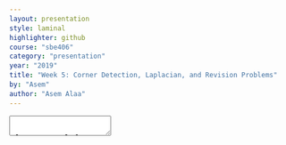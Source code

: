 ```yaml
---
layout: presentation
style: laminal
highlighter: github
course: "sbe406"
category: "presentation"
year: "2019"
title: "Week 5: Corner Detection, Laplacian, and Revision Problems"
by: "Asem"
author: "Asem Alaa"
---
```



<textarea id="source">


class: top, left
## Corner Detection

By: Asem Alaa

---

class: top, left
## Feature Detection

<img style="width:40%" src="edges-corners.gif">

---

<img style="width:80%" src="edges-corners2.jpg">

---

<img style="width:80%" src="edges-corners3.png">

---
class: top, left

### Challenges

* .red[Patch (image) matching]
--
  * .green[Distinctive features]
--
* .red[Geometric transformations (translation, rotation, scale)]
--
  * .green[Robust and efficient]
--
* .red[Photometric (brightness, exposure)]
--
  * .green[Many preprocessing options can be applied]


---
class: top, left
## Harris operator: corner detector


<img style="width:90%" src="flat-edge-corner.png">
--

---
## Compute the .red[principal] vectors of variation at location `p` 

<img style="width:60%" src="edges_directions.svg">

---
## Harris operator
### Step 1: image smoothing (optional)

--
$$ L(p,\sigma ) = \[I * G_\sigma \](p) $$

```python
 signal.convolve2d(img, gaussian_kernel(7,1.0) ,'same')
```

<img style="width:50%;" src="image.png">

---
## Harris operator
### Step 2: compute $I_x$ and $I_y$

Many options to compute the $I_x$ and $I_y$ exist:

1. First order difference.
2. Prewitt kernel
3. Sobel kernel

```python
Ix = signal.convolve2d( img , sobel_h ,'same')
Iy = signal.convolve2d( img , sobel_v ,'same')
```

<img style="width:40%;" src="lx.png"> <img style="width:40%;" src="ly.png">

---
## Harris operator
### Step3: construct the Hessian (Hesh'n) matrix $M$

We will construct the Hessian matrix so we are able to compute the principal vectors of variation.

--
$$ M(p) = 
\begin{bmatrix}
I_x^2       & I_xI_y \\\
I_xI_y       & I_y^2
\end{bmatrix}
$$

--
```python
Ixx =  np.multiply( Ix, Ix) 
Iyy =  np.multiply( Iy, Iy)
Ixy =  np.multiply( Ix, Iy)
```

---
## Harris operator
### Step3 (Alternative): construct the Hessian (Hesh'n) matrix $M$ .red[over a window]

* If we need more robust detection
--
* Compute $M$ over a window (e.g $3 \times 3$)
--
* Now can detect larger corner that lives inside a window of pixels, instead of a single pixel.

--
$$
\hat{M}(p) = \sum_{i,j}  w(i,j)
\begin{bmatrix}
I_x^2       & I_xI_y \\\
I_xI_y       & I_y^2
\end{bmatrix}
$$

--
$$
\hat{M}(p) =
\begin{bmatrix}
\sum w(i,j) I_x^2(i,j)       & \sum  w(i,j) I_xI_y(i,j) \\\
\sum  w(i,j) I_xI_y(i,j)       & \sum w(i,j) I_y^2(i,j)
\end{bmatrix} 
$$

---
## Harris operator
### Step3 (Alternative): construct the Hessian (Hesh'n) matrix $M$ .red[over a window]

$$
\hat{M}(p) =
\begin{bmatrix}
\hat{I_x^2}       & \hat{I_xI_y} \\\
\hat{I_xI_y}       & \hat{I_y^2}
\end{bmatrix}
$$

--
```python
Ixx =  np.multiply( Ix, Ix) 
Iyy =  np.multiply( Iy, Iy)
Ixy =  np.multiply( Ix, Iy)

Ixx_hat = signal.convolve2d( Ixx , box_filter(3) ,'same') 
Iyy_hat = signal.convolve2d( Iyy , box_filter(3) ,'same') 
Ixy_hat = signal.convolve2d( Ixy , box_filter(3) ,'same') 
```



---
## Harris operator
### Step 4: compute $\lambda_1$ and $\lambda_2$ of $\hat{M}$

* Hessian matrix
<img style="width:50%" src="../../images/Hmat.png">

* Eigen vectors and Eigen values
  * values (amount of variation)
  * vector (variation direction)

<img style="width:50%" src="../../images/eig1.png">

---

<img style="width:80%" src="screenshot-2.png">


---
## Harris operator
### Step 4: compute $\lambda_1$ and $\lambda_2$ of $\hat{M}$

--
$$|H - \lambda I | = 0$$

---
## Harris operator
### Interpretation of $\lambda_1$ and $\lambda_2$

<img style="width:70%" src="../../images/eig2.png">

---
## Harris operator
### Step 5: evaluate corners using $R$ as a measure

--
$$R = (\lambda_1 \times \lambda_2) - k (\lambda_1 + \lambda_2)$$


---
## Harris operator
### Step 4 (Alternative): evaluate $R$ directly without $\lambda_1$ and $\lambda_2$

#### Indirect solution

--
$$det(M) = \lambda_1 \times \lambda_2$$

--
$$trace(M) = \lambda_1 + \lambda_2 $$

--
##### Instead of calculating $\lambda_1, \lambda_2$

--
* $R = det(\hat{M}) - k * trace(\hat{M})$
--
* Trace is sum of diagonal elements 

---
## Harris operator
### Step 4 (Alternative): evaluate $R$ directly without $\lambda_1$ and $\lambda_2$

$$
\hat{M}(p) =
\begin{bmatrix}
\hat{I_x^2}       & \hat{I_xI_y} \\\
\hat{I_xI_y}       & \hat{I_y^2}
\end{bmatrix}
$$

$$R = det(\hat{M}) - k * trace(\hat{M})$$


```python
K = 0.05

detM = np.multiply(Ixx_hat,Iyy_hat) - np.multiply(Ixy_hat,Ixy_hat) 
trM = Ixx_hat + Iyy_hat
R = detM - K * trM 
```

---
## Harris operator
### Finally

```python
corners = ???
```

Select large values of $R$, using whatever thresholding heuristic in mind.


#### Thresholding options:
- constant absolute value 
  - (e.g `corners = np.abs(R) > 2.5`)
--
- relative to maximum value 
  - (e.g `corners =  np.abs(R) > 0.2 * np.max(R)`)
--
- relative to quantile value 
  - (e.g `corners =  np.abs(R) > np.quantile(np.abs(R),0.9)`)


```python
corners = np.abs(R) >  np.quantile( np.abs(R),0.999)
```
---
## Harris operator
### Results

--
<img style="width:40%;" src="image.png"> <img style="width:40%;" src="corners.png">



---
## Harris operator overview


---

calss: top, left
## FAST Corner Detector
* Features from Accelerated Segment Test (FAST)
* Real-time applications.

<img style="width:100%" src="../../images/fast.png">
---

calss: top, left
## FAST Corner Detector
* Basic Algorithm

```python
1. Select Pixel p with intensity $$I_p$$ 
2. Select Threshold t
3. Consider circle with 16 pixels.
4. Calculate absolute difference $$I_p - I_i$$ and i =1 to 16
5. P is a corner if n points have absolute difference > t and n >= 6
6. Suppress weak corners (None-Max suppression)
```

--
* High Speed Test 

```python
4. Calculate absolute difference $$I_p - I_i$$ Considering i =1, 9, 5, 13 only.
5. P is a corner if n points have absolute difference > t and n >= 3
6. Suppress weak corners (None-Max suppression)
```
--
* None-Max suppression

```python
For successive corners.
1. For each corner point p
1. Compute score V which is sum of absolute difference between point p and 16 circle points.
2. Suppress if not local maximum. 
```
**Lets See Implementation**
---


---
## Midterm Spring 2018 Revision

<style type="text/css">
  .smaller { font-size: 15px; }
</style>

### Q1

<img style="width:60%" src="q1.png">
.smaller[
1. Find the number of gray levels. 
2. Find the image carrier and its cardinality. 
3. What is the number of all possible images that can be defined for this image carrier and numbegray levels?
4. Find the image mean and median. 
5. Find the absolute image histogram.
6. Find the absolute image histogram after the least significant bit is set to 0. In general, what effect would setting to zero the lower-order bit planes have on the histogram of an image?
7. Find the absolute image histogram after the most significant bit is set to 0. In general, what effect would setting to zero the higher-order bit planes have on the histogram of an image?
8. Find and plot the means of the horizontal intensity profiles. 
9. Find the L​1​ and L​2​ distances between the first and last vertical intensity profiles. 
]

---
## Midterm Spring 2018 Revision

### Q1

<img style="width:60%" src="q1.png">

* Find the number of gray levels. 
--
  * .red[8 = $2^3$]
--
* Find the image carrier and its cardinality.
--
  * .red[Image carrier: {$ (x,y) : 1 \leq x \leq 5  \land  1 \leq y \leq 4 $} $\subset Z^2$ ]
  * .red[Cardinality = $5 \times 4 = 20$]
--
* What is the number of all possible images that can be defined for this image carrier and number of gray levels?
--
  * .red[$8^{20}$]
--
* Find the image mean and median.
--
  * .red[mean=3.5, median=3]

---
## Midterm Spring 2018 Revision

### Q1

<img style="width:60%" src="q1.png">

* .smaller[Find the absolute image histogram.]


--
<img style="width:80%" src="histogram.png">

--
* .smaller[Find the absolute image histogram after the least significant bit is set to 0. In general, what effect would setting to zero the lower-order bit planes have on the histogram of an image?]
--
<img style="width:80%" src="histogram2.png">

--
.red[.smaller[The effect is compressing histogram of the image by clustering each two successive levels to lower one.]]


---
## Midterm Spring 2018 Revision

### Q1

<img style="width:80%" src="histogram.png">

* .smaller[Find the absolute image histogram after the most significant bit is set to 0. In general, what effect would setting to zero the higher-order bit planes have on the histogram of an image?]

--
<img style="width:80%" src="histogram3.png">

--
.red[.smaller[The effect is that the image contrast will decrease and image will be darker.]]

---
## Midterm Spring 2018 Revision

### Q1

<img style="width:60%" src="q1.png">

* Find and plot the means of the horizontal intensity profiles. 

--
.red[| index | horizontal profile mean |
|--|--|
| 1 | 5 |
| 2 | 2.6 |
| 3 | 5.6 |
| 4 | 0.8 |]


---
## Midterm Spring 2018 Revision

### Q1

<img style="width:60%" src="q1.png">

1. Find the $L​_1$​ and $L​_2$​ distances between the first and last vertical intensity profiles. 
  
--
.red[* first column: $a = \[6, 7, 4, 0\]^T $
* last column: $b = \[7, 1, 2, 1 \]^T$]

--
.red[$$L_1 = \frac{1}{4} \sum_0^3 |a_i - b_i| = 2.5$$
$$L_2 = \frac{1}{4} \sqrt{ \sum_0^3 (a_i - b_i)^2 } = 1.5$$]

---
## Midterm Spring 2018 Revision
### Q2 - a

Use the exponential representation of the sine function to show that the DFT of the discrete function 
$$f(x,y) = sin( 2 \pi u_0 x + 2\pi v_0 y )$$

is 


$$F(u,v) = \frac{i}{2} \left[ \delta (u + N_c u_0, v+ N_r v_0) - \delta(u - N_c u_0, v - N_r v_0)\right]$$


---
## Midterm Spring 2018 Revision
### Q2 - b

b) Consider a $3 \times 3$ spatial mask that averages the four closest neighbors of a point $(x, y)$ , but excludes the point itself from the average.

1. Write an expression for the filter, $h(x, y )$ , in the spatial domain. 
2. Show that the equivalent filter, $H(u, v )$ , in the frequency domain is given by
$$ H(u,v) = \frac{1}{2}\[ cos(2 \pi u / N_c) + cos(2 \pi v / N_r) \]$$
3. Show that $H (u, v )$ is a low-pass filter.

---
## Midterm Spring 2018 Revision
### Q3

<img style="width:60%" src="q3.png">

1.  What color would a person see in the first, middle, and last columns of this image? 
2.  What are the cyan (C), magenta (M), and yellow (Y) components of the first, middle, and last columns of this image?
3.  What are the hue (H), saturation (S), and intensity (I) components of the first, middle, and last columns of this image?


---
## Midterm Spring 2018 Revision
### Q4 - a

The rectangle in the binary image below is of size $4 \times 5$ pixels.

<img style="width:60%" src="q3.png">

1. What would the magnitude of the gradient of this image look like based on using the approximation
$$ || grad I(x,y) || = |S_x(x,y)| + |S_y(x,y)| $$
Where $S_x$ and $S_y$ are obtained using the Sobel operators. Show all pixel values in the gradient image. 
2. Sketch the histogram of the gradient directions $\phi(x, y) = tan^{-1} \frac{S_y (x,y)}{S_x(x,y)}$. Be precise in labeling the height of each component of the histogram. 
3. What would the Laplacian of this image look like based on the following approximation?
$$ \nabla^2 I(x, y ) = I(x + 1, y ) + I(x − 1, y) + I(x, y + 1) + I(x, y − 1) − 4I(x, y)$$

---
## Midterm Spring 2018 Revision
### Q4 - b

A biomedical engineering student is assigned the job of inspecting a certain class of images generated by an electron microscope. In order to simplify the inspection task, the student decides to use digital image enhancement techniques and, to this end, examines a set of representative images and finds the following problems:

1. bright, isolated dots that are of no interest;
2. lack of sharpness;
3. not enough contrast in some images;
4. shifts in average intensity, when this value should be K to perform correctly certain intensity measurement
5. The student wants to correct these problems and then display in white all intensities in a band between $u_1$ and $u_2$ , while keeping normal tonality in the remaining intensities. 
6. Propose a sequence of processing steps that the student can follow to achieve the desired goals.

---
## Midterm Spring 2018 Revision
### Q5 (True or False)

1. In a grid cell model of image pixels, a pixel is a homogeneously shaded square cell. 
2. The 2D DFT maps a scalar image into a weighted sum of complex exponentials on the unit circle in the complex plane.
3. Low frequencies represent homogeneous ​multiplicative​ contributions to the input image while high frequencies represent local ​continuities​ in the image.
4. Directional patterns in an input image create value distributions in the DFT of the image in an orthogonal direction.
5. The 2D CIE Color Space represents the ​brightness and colors ​perceived by the average person. 
6. A 2D Gauss filter can be decomposed into two subsequent 1D Gauss filters. 
7. Computer screens have typically ​less​ available colors than color printers.​ ​
8. Illumination artifacts between subsequent or time-synchronized images violate the intensity constancy assumption.
9. For corner detection using the Hessian matrix, if the magnitude of both eigenvalues is ​large​, then we are at a low-contrast region while two ​small​ eigenvalues identify a corner.
10. In the edge following step of the canny edge detector, the paths of pixel locations p with gray level values exceeding the ​higher threshold​, i.e. $g(p) > T\text{high}$ , ​are traced, and pixels on such a path are marked as being edge pixels.


class: center, middle
# Thanks    
    



</textarea>
